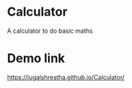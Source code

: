 # Calculator
A calculator to do basic maths

# Demo link
https://jugalshrestha.github.io/Calculator/
